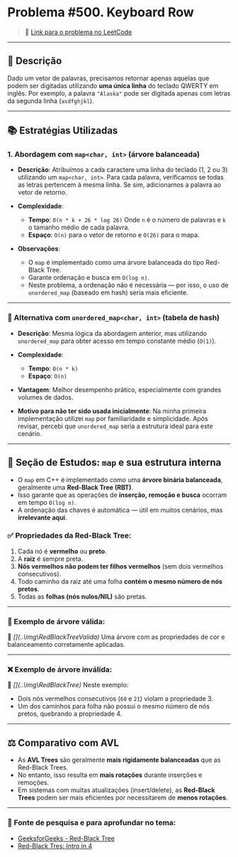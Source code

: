 # Problema #500. Keyboard Row

> 🔗 [Link para o problema no LeetCode](https://leetcode.com/problems/keyboard-row/)

---

## 🧠 Descrição

Dado um vetor de palavras, precisamos retornar apenas aquelas que podem ser digitadas utilizando **uma única linha** do teclado QWERTY em inglês.
Por exemplo, a palavra `"Alaska"` pode ser digitada apenas com letras da segunda linha (`asdfghjkl`).

---

## 📚 Estratégias Utilizadas

### 1. Abordagem com `map<char, int>` (árvore balanceada)

* **Descrição**:
  Atribuímos a cada caractere uma linha do teclado (1, 2 ou 3) utilizando um `map<char, int>`.
  Para cada palavra, verificamos se todas as letras pertencem à mesma linha.
  Se sim, adicionamos a palavra ao vetor de retorno.

* **Complexidade**:

  * **Tempo**: `O(n * k + 26 * log 26)`
    Onde `n` é o número de palavras e `k` o tamanho médio de cada palavra.
  * **Espaço**: `O(n)` para o vetor de retorno e `O(26)` para o mapa.

* **Observações**:

  * O `map` é implementado como uma árvore balanceada do tipo Red-Black Tree.
  * Garante ordenação e busca em `O(log n)`.
  * Neste problema, a ordenação não é necessária — por isso, o uso de `unordered_map` (baseado em hash) seria mais eficiente.

---

### 🔁 Alternativa com `unordered_map<char, int>` (tabela de hash)

* **Descrição**:
  Mesma lógica da abordagem anterior, mas utilizando `unordered_map` para obter acesso em tempo constante médio (`O(1)`).

* **Complexidade**:

  * **Tempo**: `O(n * k)`
  * **Espaço**: `O(n)`

* **Vantagem**:
  Melhor desempenho prático, especialmente com grandes volumes de dados.

* **Motivo para não ter sido usada inicialmente**:
  Na minha primeira implementação utilizei `map` por familiaridade e simplicidade.
  Após revisar, percebi que `unordered_map` seria a estrutura ideal para este cenário.

---

## 🧪 Seção de Estudos: `map` e sua estrutura interna

* O `map` em C++ é implementado como uma **árvore binária balanceada**, geralmente uma **Red-Black Tree (RBT)**.
* Isso garante que as operações de **inserção, remoção e busca** ocorram em tempo `O(log n)`.
* A ordenação das chaves é automática — útil em muitos cenários, mas **irrelevante aqui**.

### ✅ Propriedades da Red-Black Tree:

1. Cada nó é **vermelho** ou **preto**.
2. A **raiz** é sempre preta.
3. **Nós vermelhos não podem ter filhos vermelhos** (sem dois vermelhos consecutivos).
4. Todo caminho da raiz até uma folha **contém o mesmo número de nós pretos**.
5. Todas as **folhas (nós nulos/NIL)** são pretas.

---

### 🌳 Exemplo de árvore **válida**:

📌 *\[<alt-text>](..\img\RedBlackTreeValida)*
Uma árvore com as propriedades de cor e balanceamento corretamente aplicadas.

---

### ❌ Exemplo de árvore **inválida**:

📌 *\[<alt-text>](..\img\RedBlackTree)*
Neste exemplo:

* Dois nós vermelhos consecutivos (`60` e `21`) violam a propriedade 3.
* Um dos caminhos para folha não possui o mesmo número de nós pretos, quebrando a propriedade 4.

---

## ⚖️ Comparativo com AVL

* As **AVL Trees** são geralmente **mais rigidamente balanceadas** que as Red-Black Trees.
* No entanto, isso resulta em **mais rotações** durante inserções e remoções.
* Em sistemas com muitas atualizações (insert/delete), as **Red-Black Trees** podem ser mais eficientes por necessitarem de **menos rotações**.

---

### 🔗 Fonte de pesquisa e para aprofundar no tema:

- [GeeksforGeeks - Red-Black Tree](https://www.geeksforgeeks.org/dsa/introduction-to-red-black-tree/)
- [Red-Black Tres: Intro in 4](https://www.youtube.com/watch?v=qvZGUFHWChY)